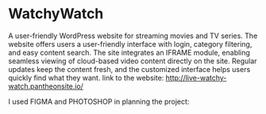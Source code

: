 # WatchyWatch
A user-friendly WordPress website for streaming movies and TV series.
The website offers users a user-friendly interface with login, category filtering, and easy content search. The site integrates an IFRAME module, enabling seamless viewing of cloud-based video content directly on the site. Regular updates keep the content fresh, and the customized interface helps users quickly find what they want.
link to the website: http://live-watchy-watch.pantheonsite.io/


I used FIGMA and PHOTOSHOP in planning the project:
